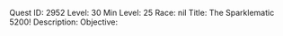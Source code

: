 Quest ID: 2952
Level: 30
Min Level: 25
Race: nil
Title: The Sparklematic 5200!
Description: 
Objective: 
